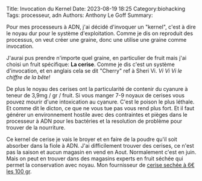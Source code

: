 Title: Invocation du Kernel
Date: 2023-08-19 18:25
Category:biohacking
Tags: processeur, adn
Authors: Anthony Le Goff
Summary:

Pour mes processeurs à ADN, j'ai décidé d'invoquer un "kernel", c'est à dire le noyau dur pour le système d'exploitation. Comme je dis on reproduit des processus, on veut créer une graine, donc une utilise une graine comme invocation.

J'aurai pus prendre n'importe quel graine, en particulier de fruit mais j'ai choisi un fruit spécifique: **La cerise**. Comme je dis c'est un système d'invocation, et en anglais cela se dit "Cherry" ref à Sheri Vi. *Vi Vi Vi le chiffre de la bête!*

De plus le noyau des cerises ont la particularité de contenir du cyanure à teneur de 3,9mg / gr / fruit. Si vous manger 7-9 noyaux de cerises vous pouvez mourir d'une intoxication au cyanure. C'est le poison le plus léthale. Et comme dit le dicton, ce que ne vous tue pas vous rend plus fort. Et il faut générer un environnement hostile avec des contraintes et pièges dans le processeur à ADN pour les bactéries et la resolution de problème pour trouver de la nourriture. 

Ce kernel de cerise je vais le broyer et en faire de la poudre qu'il soit absorber dans la fiole à ADN. J'ai difficilement trouver des cerises, ce n'est pas la saison et aucun magasin en vend en Aout. Normalement c'est en juin. Mais on peut en trouver dans des magasins experts en fruit séchée qui permet la conservation avec noyau. Mon fournisseur de [cerise sechée à 6€ les 100 gr](https://www.bioloklock.com/10-cerises-sechees-bio-fabrication-artisanale.html).